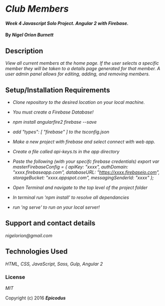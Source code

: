# _Club Members_

#### _Week 4 Javascript Solo Project. Angular 2 with Firebase._

#### By _**Nigel Orion Burnett**_

## Description

_View all current members at the home page. If the user selects a specific member they will be taken to a details page generated for that member. A user admin panel allows for editing, adding, and removing members._


## Setup/Installation Requirements

* _Clone repository to the desired location on your local machine._

* _You must create a Firebase Database!_
* _npm install angularfire2 firebase --save_
* _add "types": [ "firebase" ] to the tsconfig.json_
* _Make a new project with firebase and select connect with web app._
* _Create a file called api-keys.ts in the app directory_
* _Paste the following (with your specifc firebase credentials)
export var masterFirebaseConfig = {
    apiKey: "xxxx",
    authDomain: "xxxx.firebaseapp.com",
    databaseURL: "https://xxxx.firebaseio.com",
    storageBucket: "xxxx.appspot.com",
    messagingSenderId: "xxxx"
  };_

* _Open Terminal and navigate to the top level of the project folder_
* _In terminal run 'npm install' to resolve all dependancies_
* _run 'ng serve' to run on your local server!_


## Support and contact details

_nigelorion@gmail.com_

## Technologies Used

_HTML, CSS, JavaScript, Sass, Gulp, Angular 2_

### License

*MIT*

Copyright (c) 2016 **_Epicodus_**
